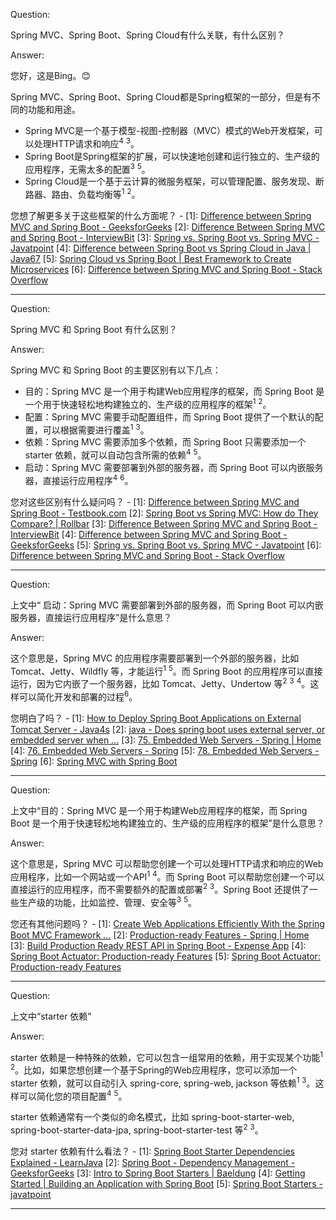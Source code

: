 Question:

Spring MVC、Spring Boot、Spring Cloud有什么关联，有什么区别？

Answer:

您好，这是Bing。😊

Spring MVC、Spring Boot、Spring Cloud都是Spring框架的一部分，但是有不同的功能和用途。

- Spring MVC是一个基于模型-视图-控制器（MVC）模式的Web开发框架，可以处理HTTP请求和响应<sup>4</sup> <sup>3</sup>。
- Spring Boot是Spring框架的扩展，可以快速地创建和运行独立的、生产级的应用程序，无需太多的配置<sup>3</sup> <sup>5</sup>。
- Spring Cloud是一个基于云计算的微服务框架，可以管理配置、服务发现、断路器、路由、负载均衡等<sup>1</sup> <sup>2</sup>。

您想了解更多关于这些框架的什么方面呢？
\-
\[1]: [Difference between Spring MVC and Spring Boot - GeeksforGeeks](https://www.geeksforgeeks.org/difference-between-spring-mvc-and-spring-boot/)
\[2]: [Difference Between Spring MVC and Spring Boot - InterviewBit](https://www.interviewbit.com/blog/difference-between-spring-mvc-and-spring-boot/)
\[3]: [Spring vs. Spring Boot vs. Spring MVC - Javatpoint](https://www.javatpoint.com/spring-vs-spring-boot-vs-spring-mvc)
\[4]: [Difference between Spring Boot vs Spring Cloud in Java | Java67](https://www.java67.com/2023/02/difference-spring-boot-vs-spring-cloud.html)
\[5]: [Spring Cloud vs Spring Boot | Best Framework to Create Microservices](https://www.educba.com/spring-cloud-vs-spring-boot/)
\[6]: [Difference between Spring MVC and Spring Boot - Stack Overflow](https://stackoverflow.com/questions/32922914/difference-between-spring-mvc-and-spring-boot)

<hr/>

Question:

Spring MVC 和 Spring Boot 有什么区别？

Answer:

Spring MVC 和 Spring Boot 的主要区别有以下几点：

- 目的：Spring MVC 是一个用于构建Web应用程序的框架，而 Spring Boot 是一个用于快速轻松地构建独立的、生产级的应用程序的框架<sup>1</sup> <sup>2</sup>。
- 配置：Spring MVC 需要手动配置组件，而 Spring Boot 提供了一个默认的配置，可以根据需要进行覆盖<sup>1</sup> <sup>3</sup>。
- 依赖：Spring MVC 需要添加多个依赖，而 Spring Boot 只需要添加一个 starter 依赖，就可以自动包含所需的依赖<sup>4</sup> <sup>5</sup>。
- 启动：Spring MVC 需要部署到外部的服务器，而 Spring Boot 可以内嵌服务器，直接运行应用程序<sup>4</sup> <sup>6</sup>。

您对这些区别有什么疑问吗？
\-
\[1]: [Difference between Spring MVC and Spring Boot - Testbook.com](https://testbook.com/key-differences/difference-between-spring-mvc-and-spring-boot)
\[2]: [Spring Boot vs Spring MVC: How do They Compare? | Rollbar](https://rollbar.com/blog/spring-boot-vs-spring-mvc-how-do-they-compare/)
\[3]: [Difference Between Spring MVC and Spring Boot - InterviewBit](https://www.interviewbit.com/blog/difference-between-spring-mvc-and-spring-boot/)
\[4]: [Difference between Spring MVC and Spring Boot - GeeksforGeeks](https://www.geeksforgeeks.org/difference-between-spring-mvc-and-spring-boot/)
\[5]: [Spring vs. Spring Boot vs. Spring MVC - Javatpoint](https://www.javatpoint.com/spring-vs-spring-boot-vs-spring-mvc)
\[6]: [Difference between Spring MVC and Spring Boot - Stack Overflow](https://stackoverflow.com/questions/32922914/difference-between-spring-mvc-and-spring-boot)

<hr/>

Question:

上文中“ 启动：Spring MVC 需要部署到外部的服务器，而 Spring Boot 可以内嵌服务器，直接运行应用程序”是什么意思？

Answer:

这个意思是，Spring MVC 的应用程序需要部署到一个外部的服务器，比如 Tomcat、Jetty、Wildfly 等，才能运行<sup>1</sup> <sup>5</sup>。而 Spring Boot 的应用程序可以直接运行，因为它内嵌了一个服务器，比如 Tomcat、Jetty、Undertow 等<sup>2</sup> <sup>3</sup> <sup>4</sup>。这样可以简化开发和部署的过程<sup>6</sup>。

您明白了吗？
\-
\[1]: [How to Deploy Spring Boot Applications on External Tomcat Server - Java4s](https://www.java4s.com/spring-boot-tutorials/how-to-deploy-spring-boot-applications-on-external-tomcat-server/)
\[2]: [java - Does spring boot uses external server, or embedded server when ...](https://stackoverflow.com/questions/61620538/does-spring-boot-uses-external-server-or-embedded-server-when-deployed-on-exter)
\[3]: [75. Embedded Web Servers - Spring | Home](https://docs.spring.io/spring-boot/docs/2.0.0.RELEASE/reference/html/howto-embedded-web-servers.html)
\[4]: [76. Embedded Web Servers - Spring](https://docs.spring.io/spring-boot/docs/2.0.9.RELEASE/reference/html/howto-embedded-web-servers.html)
\[5]: [78. Embedded Web Servers - Spring](https://docs.spring.io/spring-boot/docs/2.1.9.RELEASE/reference/html/howto-embedded-web-servers.html)
\[6]: [Spring MVC with Spring Boot](https://springjava.com/spring-boot/spring-mvc-with-spring-boot)

<hr/>

Question:

上文中“目的：Spring MVC 是一个用于构建Web应用程序的框架，而 Spring Boot 是一个用于快速轻松地构建独立的、生产级的应用程序的框架”是什么意思？

Answer:

这个意思是，Spring MVC 可以帮助您创建一个可以处理HTTP请求和响应的Web应用程序，比如一个网站或一个API<sup>1</sup> <sup>4</sup>。而 Spring Boot 可以帮助您创建一个可以直接运行的应用程序，而不需要额外的配置或部署<sup>2</sup> <sup>3</sup>。Spring Boot 还提供了一些生产级的功能，比如监控、管理、安全等<sup>3</sup> <sup>5</sup>。

您还有其他问题吗？
\-
\[1]: [Create Web Applications Efficiently With the Spring Boot MVC Framework ...](https://openclassrooms.com/en/courses/5684146-create-web-applications-efficiently-with-the-spring-boot-mvc-framework)
\[2]: [Production-ready Features - Spring | Home](https://docs.spring.io/spring-boot/docs/current/reference/html/actuator.html)
\[3]: [Build Production Ready REST API in Spring Boot - Expense App](https://www.udemy.com/course/build-production-ready-rest-api-with-spring-boot-expense-manager-api/)
\[4]: [Spring Boot Actuator: Production-ready Features](https://docs.spring.io/spring-boot/docs/2.3.0.RELEASE/reference/html/production-ready-features.html)
\[5]: [Spring Boot Actuator: Production-ready Features](https://docs.spring.io/spring-boot/docs/2.2.x/reference/html/production-ready-features.html)

<hr/>

Question:

上文中“starter 依赖”

Answer:

starter 依赖是一种特殊的依赖，它可以包含一组常用的依赖，用于实现某个功能<sup>1</sup> <sup>2</sup>。比如，如果您想创建一个基于Spring的Web应用程序，您可以添加一个 starter 依赖，就可以自动引入 spring-core, spring-web, jackson 等依赖<sup>1</sup> <sup>3</sup>。这样可以简化您的项目配置<sup>4</sup> <sup>5</sup>。

starter 依赖通常有一个类似的命名模式，比如 spring-boot-starter-web, spring-boot-starter-data-jpa, spring-boot-starter-test 等<sup>2</sup> <sup>3</sup>。

您对 starter 依赖有什么看法？
\-
\[1]: [Spring Boot Starter Dependencies Explained - LearnJava](https://learnjava.co.in/spring-boot-starter-dependencies/)
\[2]: [Spring Boot - Dependency Management - GeeksforGeeks](https://www.geeksforgeeks.org/spring-boot-dependency-management/)
\[3]: [Intro to Spring Boot Starters | Baeldung](https://www.baeldung.com/spring-boot-starters)
\[4]: [Getting Started | Building an Application with Spring Boot](https://spring.io/guides/gs/spring-boot/)
\[5]: [Spring Boot Starters - javatpoint](https://www.javatpoint.com/spring-boot-starters)

<hr/>

